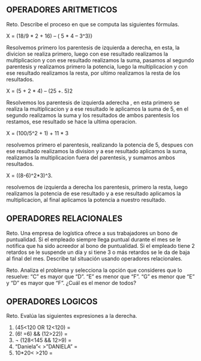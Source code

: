 ## OPERADORES ARITMETICOS
Reto. Describe el proceso en que se computa las siguientes fórmulas.

X = (18/9 * 2 + 16) – ( 5 * 4 – 3^3)}

Resolvemos primero los parentesis de izquierda a derecha, en esta, la divicion se realiza primero, luego con ese resultado realizamos la multiplicacion y con ese resultado realizamos la suma, pasamos al segundo parentesis y realizamos primero la potencia, luego la multiplicacion y con ese resultado realizamos la resta, por ultimo realizamos la resta de los resultados.

X = (5 + 2 * 4) – (25 +. 5)2

Resolvemos los parentesis de izquierda aderecha , en esta primero se realiza la multiplicacion y a ese resultado le aplicamos la suma de 5, en el segundo realizamos la suma y los resultados de ambos parentesis los restamos, ese resultado se hace la ultima operacion. 

X = (100/5^2 + 1) + 11 * 3

resolvemos primero el parentesis, realizando la potencia de 5, despues con ese resultado realizamos la division y a ese resultado aplicamos la suma, realizamos la multiplicacion fuera del parentesis, y sumamos ambos resultados.

X = ((8-6)^2*3)^3.

resolvemos de izquierda a derecha los parentesis, primero la resta, luego realizamos la potencia de ese resultado y a ese resultado aplicamos la multiplicacion, al final aplicamos la potencia a nuestro resultado.


## OPERADORES RELACIONALES
Reto. Una empresa de logística ofrece a sus trabajadores un bono de
puntualidad. Si el empleado siempre llega puntual durante el mes se le
notifica que ha sido acreedor al bono de puntualidad. Si el empleado tiene
2 retardos se le suspende un día y si tiene 3 o más retardos se le da de
baja al final del mes. Describe tal situación usando operadores
relacionales.

Reto. Analiza el problema y selecciona la opción que consideres que lo
resuelve:
“C” es mayor que “D”. “E” es menor que “F”. “G” es menor que “E” y “D” es
mayor que “F”. ¿Cuál es el menor de todos?

## OPERADORES LOGICOS
Reto. Evalúa las siguientes expresiones a la derecha.
1) (45<120 OR 12<120) =
2) (6! =6) && (12>22)) =
3) ¬ (128<145 && 12>9) =
4) “Daniela”< >”DANIELA” =
5) 10*20< >210 =
